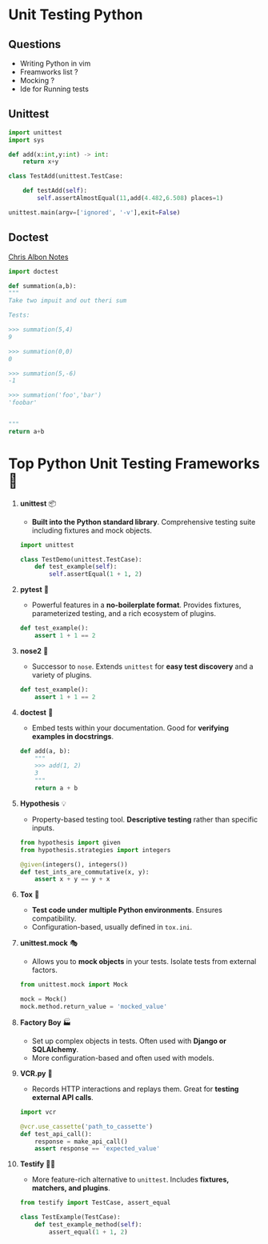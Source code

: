 # Unit Testing Python

## Questions 

- Writing Python in vim
- Freamworks list ?
- Mocking ?
- Ide for Running tests

## Unittest

```python
import unittest
import sys

def add(x:int,y:int) -> int:
	return x+y

class TestAdd(unittest.TestCase:

	def testAdd(self):
		self.assertAlmostEqual(11,add(4.482,6.508) places=1)

unittest.main(argv=['ignored', '-v'],exit=False)

```

## Doctest

[Chris Albon Notes](http://localhost/ChrisNotes/python/testing/testable_documentation/)

```python
import doctest

def summation(a,b):
"""
Take two impuit and out theri sum

Tests:

>>> summation(5,4)
9

>>> summation(0,0)
0

>>> summation(5,-6)
-1

>>> summation('foo','bar')
'foobar'


"""
return a+b
```

# Top Python Unit Testing Frameworks 🐍

1. **unittest** 📦
    - **Built into the Python standard library**. Comprehensive testing suite including fixtures and mock objects.
    ```python
    import unittest

    class TestDemo(unittest.TestCase):
        def test_example(self):
            self.assertEqual(1 + 1, 2)
    ```

2. **pytest** 🚀
    - Powerful features in a **no-boilerplate format**. Provides fixtures, parameterized testing, and a rich ecosystem of plugins.
    ```python
    def test_example():
        assert 1 + 1 == 2
    ```

3. **nose2** 👃
    - Successor to `nose`. Extends `unittest` for **easy test discovery** and a variety of plugins.
    ```python
    def test_example():
        assert 1 + 1 == 2
    ```

4. **doctest** 📖
    - Embed tests within your documentation. Good for **verifying examples in docstrings**.
    ```python
    def add(a, b):
        """
        >>> add(1, 2)
        3
        """
        return a + b
    ```

5. **Hypothesis** 💡
    - Property-based testing tool. **Descriptive testing** rather than specific inputs.
    ```python
    from hypothesis import given
    from hypothesis.strategies import integers

    @given(integers(), integers())
    def test_ints_are_commutative(x, y):
        assert x + y == y + x
    ```

6. **Tox** 🧪
    - **Test code under multiple Python environments**. Ensures compatibility.
    - Configuration-based, usually defined in `tox.ini`.

7. **unittest.mock** 🎭
    - Allows you to **mock objects** in your tests. Isolate tests from external factors.
    ```python
    from unittest.mock import Mock
    
    mock = Mock()
    mock.method.return_value = 'mocked_value'
    ```

8. **Factory Boy** 🏭
    - Set up complex objects in tests. Often used with **Django or SQLAlchemy**.
    - More configuration-based and often used with models.

9. **VCR.py** 📼
    - Records HTTP interactions and replays them. Great for **testing external API calls**.
    ```python
    import vcr

    @vcr.use_cassette('path_to_cassette')
    def test_api_call():
        response = make_api_call()
        assert response == 'expected_value'
    ```

10. **Testify** 👩‍⚖️
    - More feature-rich alternative to `unittest`. Includes **fixtures, matchers, and plugins**.
    ```python
    from testify import TestCase, assert_equal

    class TestExample(TestCase):
        def test_example_method(self):
            assert_equal(1 + 1, 2)
    ```


